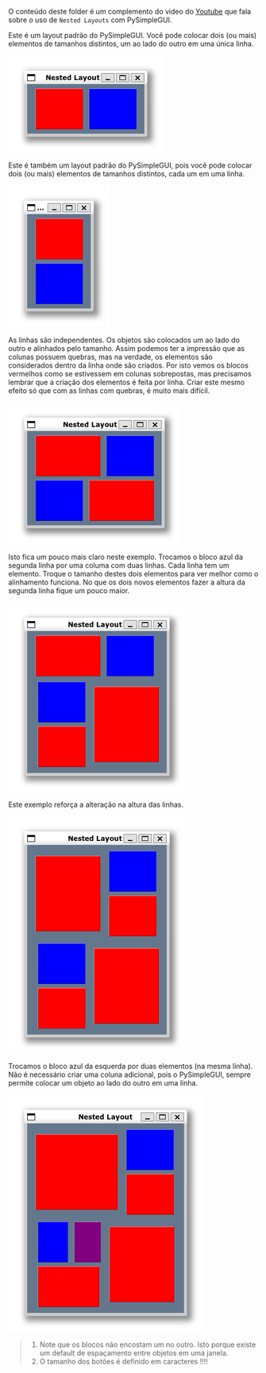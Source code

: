 O conteúdo deste folder é um complemento do video do [Youtube](https://youtu.be/tmWO2BxFCCo) que fala sobre o uso de `Nested Layouts` com PySimpleGUI.

Este é um layout padrão do PySimpleGUI. Você pode colocar dois (ou mais) elementos de tamanhos distintos, um ao lado do outro em uma única linha.

![1 linha, duas colunas](imgs/ex01.png "ex01.py")


Este é também um layout padrão do PySimpleGUI, pois você pode colocar dois (ou mais) elementos de tamanhos distintos, cada um em uma linha.

![duas linhas e 1 coluna](imgs/ex02.png "ex02.py")

As linhas são independentes. Os objetos são colocados um ao lado do outro e alinhados pelo tamanho.
Assim podemos ter a impressão que as colunas possuem quebras, mas na verdade, os elementos são considerados dentro da linha onde são criados.
Por isto vemos os blocos vermelhos como se estivessem em colunas sobrepostas, mas precisamos lembrar que a criação dos elementos é feita por linha.
Criar este mesmo efeito só que com as linhas com quebras, é muito mais difícil.

![duas linhas, duas colunas](imgs/ex03.png "ex03.py")

Isto fica um pouco mais claro neste exemplo. Trocamos o bloco azul da segunda linha por uma columa com duas linhas. Cada linha tem um elemento.
Troque o tamanho destes dois elementos para ver melhor como o alinhamento funciona.
No que os dois novos elementos fazer a altura da segunda linha fique um pouco maior.

![duas linhas, duas colunas (célula inferior com duas linhas)](imgs/ex04.png "ex04.py")

Este exemplo reforça a alteração na altura das linhas.

![duas linhas, duas colunas (duas células com duas linhas)](imgs/ex05.png "ex05.py")

Trocamos o bloco azul da esquerda por duas elementos (na mesma linha). Não é necessário criar uma coluna adicional, pois o PySimpleGUI, sempre permite colocar um objeto ao lado do outro em uma linha.

![duas linhas, duas colunas (última combinação)](imgs/ex06.png "ex06.py")

> 1. Note que os blocos não encostam um no outro. Isto porque existe um default de espaçamento entre objetos em uma janela.
> 2. O tamanho dos botões é definido em caracteres !!!!
